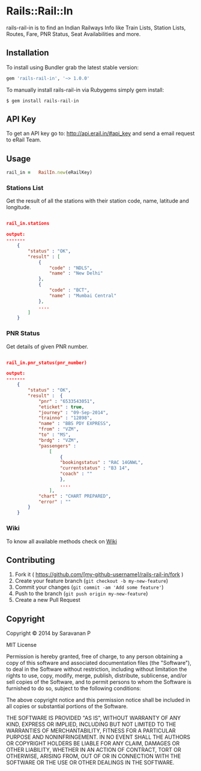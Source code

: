 # Rails::Rail::In

rails-rail-in is to find an Indian Railways Info like Train Lists, Station Lists, Routes, Fare, PNR Status, Seat Availabilities and more.

## Installation

To install using Bundler grab the latest stable version:

```ruby
gem 'rails-rail-in', '~> 1.0.0'
```

To manually install rails-rail-in via Rubygems simply gem install:

    $ gem install rails-rail-in

## API Key

To get an API key go to: http://api.erail.in/#api_key and send a email request to eRail Team.

## Usage

```ruby
rail_in =	RailIn.new(eRailKey)
```
### Stations List

Get the result of all the stations with their station code, name, latitude and longitude.

```json

rail_in.stations

output:
-------
	{
		"status" : "OK",
		"result" : [
			{ 
				"code" : "NDLS",
				"name" : "New Delhi"
			},
			{ 
				"code" : "BCT",
				"name" : "Mumbai Central"
			},
			....
		]
	}
```

### PNR Status

Get details of given PNR number.

```json

rail_in.pnr_status(pnr_number)

output:
-------
	{
		"status" : "OK",
		"result" :  { 
			"pnr" : "6533543051",
			"eticket" : true,
			"journey" : "09-Sep-2014",
			"trainno" : "12898",
			"name" : "BBS PDY EXPRESS",
			"from" : "VZM",
			"to" : "MS",
			"brdg" : "VZM",
			"passengers" : 
				[
					{
					"bookingstatus" : "RAC 14GNWL",
					"currentstatus" : "B3 14",
					"coach" : ""
					},
					....
				],
			"chart" : "CHART PREPARED",
			"error" : ""
		}
	}
```

### Wiki

To know all available methods check on <a href="https://github.com/psaravanan/rails-rail-in/wiki">Wiki </a>

## Contributing

1. Fork it ( https://github.com/[my-github-username]/rails-rail-in/fork )
2. Create your feature branch (`git checkout -b my-new-feature`)
3. Commit your changes (`git commit -am 'Add some feature'`)
4. Push to the branch (`git push origin my-new-feature`)
5. Create a new Pull Request

## Copyright

Copyright © 2014 by Saravanan P

MIT License

Permission is hereby granted, free of charge, to any person obtaining
a copy of this software and associated documentation files (the
"Software"), to deal in the Software without restriction, including
without limitation the rights to use, copy, modify, merge, publish,
distribute, sublicense, and/or sell copies of the Software, and to
permit persons to whom the Software is furnished to do so, subject to
the following conditions:

The above copyright notice and this permission notice shall be
included in all copies or substantial portions of the Software.

THE SOFTWARE IS PROVIDED "AS IS", WITHOUT WARRANTY OF ANY KIND,
EXPRESS OR IMPLIED, INCLUDING BUT NOT LIMITED TO THE WARRANTIES OF
MERCHANTABILITY, FITNESS FOR A PARTICULAR PURPOSE AND
NONINFRINGEMENT. IN NO EVENT SHALL THE AUTHORS OR COPYRIGHT HOLDERS BE
LIABLE FOR ANY CLAIM, DAMAGES OR OTHER LIABILITY, WHETHER IN AN ACTION
OF CONTRACT, TORT OR OTHERWISE, ARISING FROM, OUT OF OR IN CONNECTION
WITH THE SOFTWARE OR THE USE OR OTHER DEALINGS IN THE SOFTWARE.

